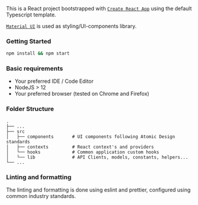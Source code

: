 
This is a React project bootstrapped with [`Create React App`](https://create-react-app.dev/) using the default Typescript template. 

[`Material UI`](https://mui.com/material-ui/getting-started/overview/) is used as styling/UI-components library.

### Getting Started

```bash
npm install && npm start
```

### Basic requirements

- Your preferred IDE / Code Editor
- NodeJS > 12
- Your preferred browser (tested on Chrome and Firefox)

### Folder Structure
    .
    ├── ...
    ├── src                  
    │   ├── components       # UI components following Atomic Design standards
    │   ├── contexts         # React context's and providers
    │   └── hooks            # Common application custom hooks
    │   └── lib              # API Clients, models, constants, helpers...
    └── ...
    
### Linting and formatting

The linting and formatting is done using eslint and prettier, configured using common industry standards.
